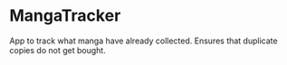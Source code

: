 # MangaTracker
App to track what manga have already collected. Ensures that duplicate copies do not get bought.
